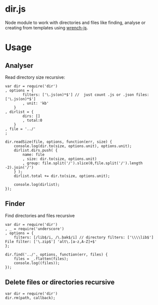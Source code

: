 dir.js
=======================

Node module to work with directories and files like finding, analyse or creating from templates using [wrench-js](https://github.com/ryanmcgrath/wrench-js). 

# Usage

## Analyser 
Read directory size recursive:

	var dir = require('dir')
	, options = {
			filters: ['\.js(on)*$'] //  just count .js or .json files: ['\.js(on)*$']
			, unit: 'kb'
		}
	, dirlist = { 
			dirs: []
			, total:0
		}
	, file = '../'
	;
		
	dir.readSize(file, options, function(err, size) {
		console.log(dir.to(size, options.unit), options.unit);
		dirlist.dirs.push( { 
			name: file
			, size: dir.to(size, options.unit)
			, group: file.split('/').slice(0,file.split('/').length -2).join('/')
		} );
		dirlist.total += dir.to(size, options.unit);
		
		console.log(dirlist);
	});


## Finder		
Find directories and files recursive

	var dir = require('dir')
	, _ = require('underscore')
	, options = {
		filters: [/lib$/i, /\.bak$/i] // directory filters: ['\\\\lib$']  File filter: ['\.zip$'] 'alt\.[a-z,A-Z]+$'
	};

	dir.find('../', options, function(err, files) {
		files = _.flatten(files);
		console.log((files));
	});


## Delete files or directories recursive

	var dir = require('dir')
	dir.rm(path, callback);